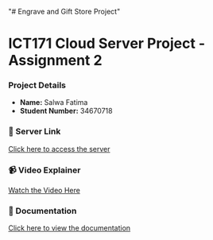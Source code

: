 "# Engrave and Gift Store Project" 

# ICT171 Cloud Server Project - Assignment 2

### Project Details  
- **Name:** Salwa Fatima
- **Student Number:** 34670718   

### 🔗 Server Link  
[Click here to access the server](https://engravegift.store/)

### 📹 Video Explainer  
[Watch the Video Here]()

### 📄 Documentation  
[Click here to view the documentation](https://github.com/salwa1305-sudo/ICT171_Cloud_Server_project_Assignment_2_Engrave_and_Gift_store/blob/main/ICT171_ASSIGNMENT2_SALWA_FATIMA_34670718_final.docx)


